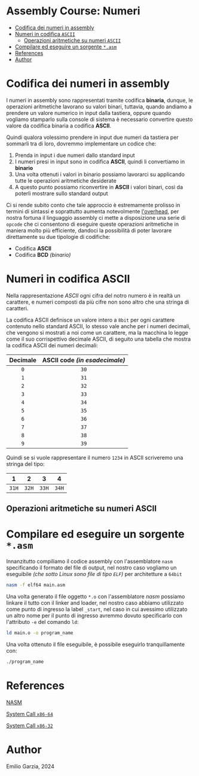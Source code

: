# Assembly Course: Numeri

- [Codifica dei numeri in assembly](#compilare-ed-eseguire-un-sorgente-asm)
- [Numeri in codifica `ASCII`](#numeri-in-codifica-ascii)
    - [Operazioni aritmetiche su numeri `ASCII`](#operazioni-aritmetiche-su-numeri-ascii) 
- [Compilare ed eseguire un sorgente `*.asm`](#compilare-ed-eseguire-un-sorgente-asm)
- [References](#references)
- [Author](#author)

# Codifica dei numeri in assembly

I numeri in assembly sono rappresentati tramite codifica **binaria**, dunque, le operazioni aritmetiche lavorano su valori binari, tuttavia, quando andiamo a prendere un valore numerico in input dalla tastiera, oppure quando vogliamo stamparlo sulla console di sistema è necessario convertire questo valore da codifica binaria a codifica **ASCII**.

Quindi qualora volessimo prendere in input due numeri da tastiera per sommarli tra di loro, dovremmo implementare un codice che:

1. Prenda in input i due numeri dallo standard input
1. I numeri presi in input sono in codifica **ASCII**, quindi li convertiamo in **binario**
1. Una volta ottenuti i valori in binario possiamo lavorarci su applicando tutte le operazioni aritmetiche desiderate
1. A questo punto possiamo riconvertire in **ASCII** i valori binari, così da poterli mostrare sullo standard output

Ci si rende subito conto che tale approccio è estremamente prolisso in termini di sintassi e soprattutto aumenta notevolmente [l'overhead](https://it.wikipedia.org/wiki/Overhead), per nostra fortuna il linguaggio assembly ci mette a disposizione una serie di `opcode` che ci consentono di eseguire queste operazioni aritmetiche in maniera molto più efficiente, dandoci la possibilità di poter lavorare direttamente su due tipologie di codifiche:

* Codifica **ASCII**
* Codifica **BCD** *(binario)*

# Numeri in codifica ASCII

Nella rappresentazione *ASCII* ogni cifra del notro numero è in realtà un carattere, e numeri composti da più cifre non sono altro che una stringa di caratteri.

La codifica ASCII definisce un valore intero a `8bit` per ogni carattere contenuto nello standard ASCII, lo stesso vale anche per i numeri decimali, che vengono sì mostrati a noi come un carattere, ma la macchina lo legge come il suo corrispettivo decimale ASCII, di seguito una tabella che mostra la codifica ASCII dei numeri decimali:

| Decimale | ASCII code *(in esadecimale)*|
|:-:|:-:|
| `0` | `30` |
| `1` | `31` |
| `2` | `32` |
| `3` | `33` |
| `4` | `34` |
| `5` | `35` |
| `6` | `36` |
| `7` | `37` |
| `8` | `38` |
| `9` | `39` |

Quindi se si vuole rappresentare il numero `1234` in ASCII scriveremo una stringa del tipo:

| 1 | 2 | 3 | 4 |
|:-:|:-:|:-:|:-:|
| `31H` | `32H` | `33H` | `34H` |

## Operazioni aritmetiche su numeri ASCII



# Compilare ed eseguire un sorgente `*.asm`

Innanzitutto compiliamo il codice assembly con l'assemblatore `nasm` specificando il formato del file di output, nel nostro caso vogliamo un eseguibile *(che sotto Linux sono file di tipo `ELF`)* per architetture a `64bit`

```bash
nasm -f elf64 main.asm
```

Una volta generato il file oggetto `*.o` con l'assemblatore *nasm* possiamo linkare il tutto con il linker and loader, nel nostro caso abbiamo utilizzato come punto di ingresso la label `_start`, nel caso in cui avessimo utilizzato un altro nome per il punto di ingresso avremmo dovuto specificarlo con l'attributo `-e` del comando `ld`:

```bash
ld main.o -o program_name
```

Una volta ottenuto il file eseguibile, è possibile eseguirlo tranquillamente con:

```bash
./program_name
```
# References

[NASM](https://www.nasm.us/)

[System Call `x86-64`](https://blog.rchapman.org/posts/Linux_System_Call_Table_for_x86_64/)

[System Call `x86-32`](https://www.tutorialspoint.com/assembly_programming/assembly_system_calls.htm)

# Author

Emilio Garzia, 2024